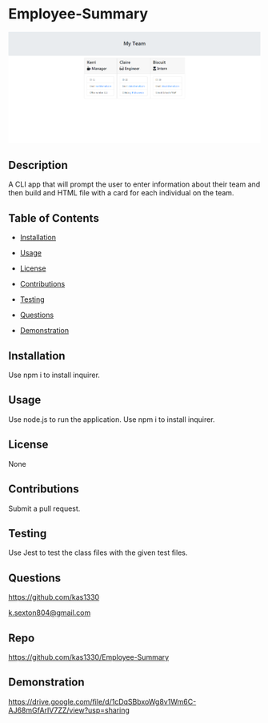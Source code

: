 # Employee-Summary
 <img src='myTeamGenerator.PNG' alt='Team generator screenshot'> 
  
## Description
  
 A CLI app that will prompt the user to enter information about their team and then build and HTML file with a card for each individual on the team.
  
## Table of Contents


- [Installation](https://github.com/kas1330/Employee-Summary#installation)


- [Usage](https://github.com/kas1330/Employee-Summary#usage)


- [License](https://github.com/kas1330/Employee-Summary#license)


- [Contributions](https://github.com/kas1330/Employee-Summary#contributions)


- [Testing](https://github.com/kas1330/Employee-Summary#testing)


- [Questions](https://github.com/kas1330/Employee-Summary#questions)

- [Demonstration](https://github.com/kas1330/Employee-Summary#demonstration)

## Installation

 Use npm i to install inquirer.

## Usage

 Use node.js to run the application. Use npm i to install inquirer. 

## License

 None

## Contributions

 Submit a pull request.

## Testing

 Use Jest to test the class files with the given test files.

## Questions

 https://github.com/kas1330

 k.sexton804@gmail.com

 ## Repo

 https://github.com/kas1330/Employee-Summary
 
## Demonstration

https://drive.google.com/file/d/1cDqSBbxoWg8v1Wm6C-AJ68mGfArIV7ZZ/view?usp=sharing
